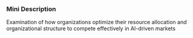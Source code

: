 ### Mini Description

Examination of how organizations optimize their resource allocation and organizational structure to compete effectively in AI-driven markets
